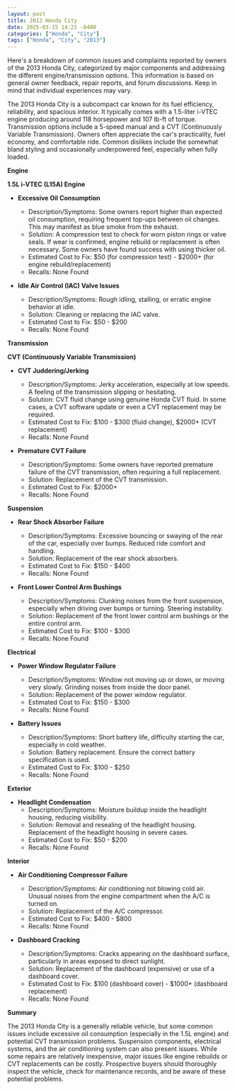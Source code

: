 ```yaml
---
layout: post
title: 2013 Honda City
date: 2025-03-15 14:21 -0400
categories: ["Honda", "City"]
tags: ["Honda", "City", "2013"]
---
```

Here's a breakdown of common issues and complaints reported by owners of the 2013 Honda City, categorized by major components and addressing the different engine/transmission options. This information is based on general owner feedback, repair reports, and forum discussions. Keep in mind that individual experiences may vary.

The 2013 Honda City is a subcompact car known for its fuel efficiency, reliability, and spacious interior. It typically comes with a 1.5-liter i-VTEC engine producing around 118 horsepower and 107 lb-ft of torque. Transmission options include a 5-speed manual and a CVT (Continuously Variable Transmission). Owners often appreciate the car's practicality, fuel economy, and comfortable ride. Common dislikes include the somewhat bland styling and occasionally underpowered feel, especially when fully loaded.

**Engine**

**1.5L i-VTEC (L15A) Engine**

*   **Excessive Oil Consumption**
    *   Description/Symptoms: Some owners report higher than expected oil consumption, requiring frequent top-ups between oil changes. This may manifest as blue smoke from the exhaust.
    *   Solution: A compression test to check for worn piston rings or valve seals. If wear is confirmed, engine rebuild or replacement is often necessary. Some owners have found success with using thicker oil.
    *   Estimated Cost to Fix: $50 (for compression test) - $2000+ (for engine rebuild/replacement)
    * Recalls: None Found

*   **Idle Air Control (IAC) Valve Issues**
    *   Description/Symptoms: Rough idling, stalling, or erratic engine behavior at idle.
    *   Solution: Cleaning or replacing the IAC valve.
    *   Estimated Cost to Fix: $50 - $200
    * Recalls: None Found

**Transmission**

**CVT (Continuously Variable Transmission)**

*   **CVT Juddering/Jerking**
    *   Description/Symptoms: Jerky acceleration, especially at low speeds. A feeling of the transmission slipping or hesitating.
    *   Solution: CVT fluid change using genuine Honda CVT fluid. In some cases, a CVT software update or even a CVT replacement may be required.
    *   Estimated Cost to Fix: $100 - $300 (fluid change), $2000+ (CVT replacement)
    * Recalls: None Found

*   **Premature CVT Failure**
    * Description/Symptoms: Some owners have reported premature failure of the CVT transmission, often requiring a full replacement.
    * Solution: Replacement of the CVT transmission.
    * Estimated Cost to Fix: $2000+
    * Recalls: None Found

**Suspension**

*   **Rear Shock Absorber Failure**
    *   Description/Symptoms: Excessive bouncing or swaying of the rear of the car, especially over bumps. Reduced ride comfort and handling.
    *   Solution: Replacement of the rear shock absorbers.
    *   Estimated Cost to Fix: $150 - $400
    * Recalls: None Found

*   **Front Lower Control Arm Bushings**
    *   Description/Symptoms: Clunking noises from the front suspension, especially when driving over bumps or turning. Steering instability.
    *   Solution: Replacement of the front lower control arm bushings or the entire control arm.
    *   Estimated Cost to Fix: $100 - $300
    * Recalls: None Found

**Electrical**

*   **Power Window Regulator Failure**
    *   Description/Symptoms: Window not moving up or down, or moving very slowly. Grinding noises from inside the door panel.
    *   Solution: Replacement of the power window regulator.
    *   Estimated Cost to Fix: $150 - $300
    * Recalls: None Found

*   **Battery Issues**
    *   Description/Symptoms: Short battery life, difficulty starting the car, especially in cold weather.
    *   Solution: Battery replacement. Ensure the correct battery specification is used.
    *   Estimated Cost to Fix: $100 - $250
    * Recalls: None Found

**Exterior**

*   **Headlight Condensation**
    *   Description/Symptoms: Moisture buildup inside the headlight housing, reducing visibility.
    *   Solution: Removal and resealing of the headlight housing. Replacement of the headlight housing in severe cases.
    *   Estimated Cost to Fix: $50 - $200
    * Recalls: None Found

**Interior**

*   **Air Conditioning Compressor Failure**
    *   Description/Symptoms: Air conditioning not blowing cold air. Unusual noises from the engine compartment when the A/C is turned on.
    *   Solution: Replacement of the A/C compressor.
    *   Estimated Cost to Fix: $400 - $800
    * Recalls: None Found

*   **Dashboard Cracking**
    *   Description/Symptoms: Cracks appearing on the dashboard surface, particularly in areas exposed to direct sunlight.
    *   Solution: Replacement of the dashboard (expensive) or use of a dashboard cover.
    *   Estimated Cost to Fix: $100 (dashboard cover) - $1000+ (dashboard replacement)
    * Recalls: None Found

**Summary**

The 2013 Honda City is a generally reliable vehicle, but some common issues include excessive oil consumption (especially in the 1.5L engine) and potential CVT transmission problems. Suspension components, electrical systems, and the air conditioning system can also present issues. While some repairs are relatively inexpensive, major issues like engine rebuilds or CVT replacements can be costly. Prospective buyers should thoroughly inspect the vehicle, check for maintenance records, and be aware of these potential problems.

